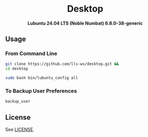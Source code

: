 <h1 align="center">
  Desktop
</h1>

<h4 align="center">
  Lubuntu 24.04 LTS (Noble Numbat)
  6.8.0-38-generic
</h4>


## Usage

### From Command Line

```bash
git clone https://github.com/lls-ws/desktop.git &&
cd desktop
```
```bash
sudo bash bin/lubuntu_config all
```

### To Backup User Preferences

```bash
backup_user

```

## License

See [LICENSE](LICENSE).
